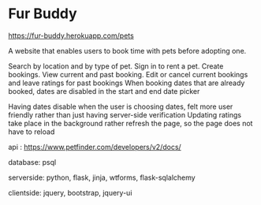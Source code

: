 # Fur Buddy

https://fur-buddy.herokuapp.com/pets

A website that enables users to book time with pets before adopting one.

Search by location and by type of pet. Sign in to rent a pet. Create bookings. View current and past booking. Edit or cancel current bookings and leave ratings for past bookings
When booking dates that are already booked, dates are disabled in the start and end date picker

Having dates disable when the user is choosing dates, felt more user friendly rather than just having server-side verification
Updating ratings take place in the background rather refresh the page, so the page does not have to reload

api : https://www.petfinder.com/developers/v2/docs/

database: psql

serverside: python, flask, jinja, wtforms, flask-sqlalchemy

clientside: jquery, bootstrap, jquery-ui
